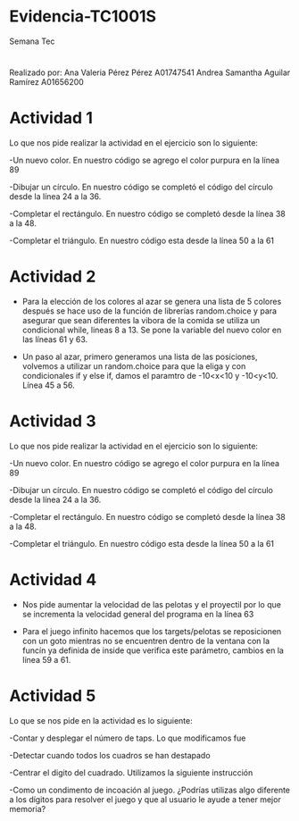 # Evidencia-TC1001S
Semana Tec
#
Realizado por: 
Ana Valeria Pérez Pérez A01747541
Andrea Samantha Aguilar Ramírez A01656200
#
# Actividad 1
Lo que nos pide realizar la actividad en el ejercicio son lo siguiente:


-Un nuevo color. En nuestro código se agrego el color purpura en la línea 89


-Dibujar un círculo. En nuestro código se completó el código del círculo desde la línea 24 a la 36.


-Completar el rectángulo.  En nuestro código se completó desde la línea 38 a la 48.


 -Completar el triángulo. En nuestro código esta desde la línea 50 a la 61
 #
# Actividad 2
- Para la elección de los colores al azar se genera una lista de 5 colores después se hace uso de la función de librerías random.choice y para asegurar que sean diferentes la vibora de la comida se utiliza un condicional while, lineas 8 a 13. Se pone la variable del nuevo color en las líneas 61 y 63.

- Un paso al azar, primero generamos una lista de las posiciones, volvemos a utilizar un random.choice para que la eliga y con condicionales if y else if, damos el paramtro de -10<x<10 y -10<y<10. Línea 45 a 56.


#
# Actividad 3
Lo que nos pide realizar la actividad en el ejercicio son lo siguiente:


-Un nuevo color. En nuestro código se agrego el color purpura en la línea 89


-Dibujar un círculo. En nuestro código se completó el código del círculo desde la línea 24 a la 36.


-Completar el rectángulo.  En nuestro código se completó desde la línea 38 a la 48.


 -Completar el triángulo. En nuestro código esta desde la línea 50 a la 61

#
# Actividad 4
- Nos pide aumentar la velocidad de las pelotas y el proyectil por lo que se incrementa la velocidad general del programa en la línea 63

- Para el juego infinito hacemos que los targets/pelotas se reposicionen con un goto mientras no se encuentren dentro de la ventana con la funcín ya definida de inside que verifica este parámetro, cambios en la línea 59 a 61.

#
# Actividad 5
Lo que se nos pide en la actividad es lo siguiente:


-Contar y desplegar el número de taps. 	Lo que modificamos fue 


-Detectar cuando todos los cuadros se han destapado


-Centrar el digito del cuadrado. Utilizamos la siguiente instrucción 


-Como un condimento de incoación al juego. ¿Podrías utilizas algo diferente a los dígitos para resolver el juego y que al usuario le ayude a tener mejor memoria?
